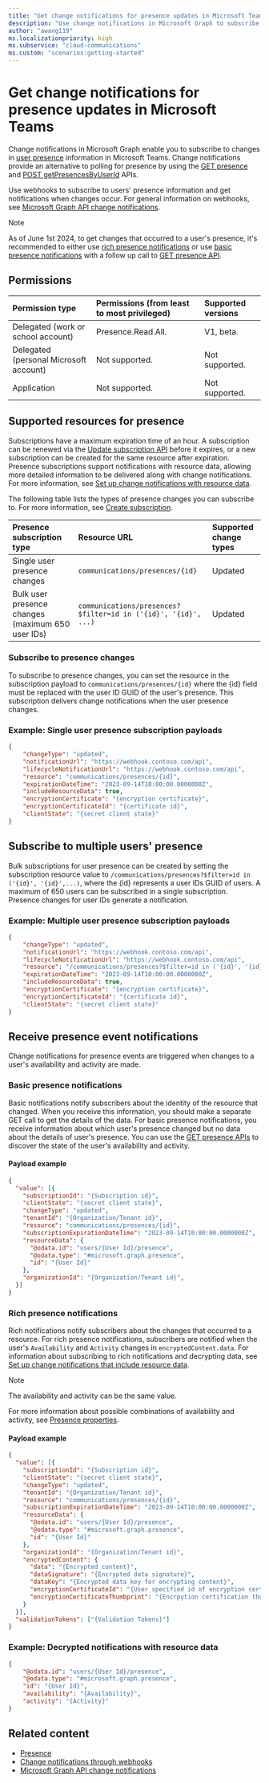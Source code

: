 ```yaml
---
title: "Get change notifications for presence updates in Microsoft Teams"
description: "Use change notifications in Microsoft Graph to subscribe to presence changes for Microsoft Teams users."
author: "awang119"
ms.localizationpriority: high
ms.subservice: "cloud-communications"
ms.custom: "scenarios:getting-started"
---
```


# Get change notifications for presence updates in Microsoft Teams

Change notifications in Microsoft Graph enable you to subscribe to changes in [user presence](/microsoftteams/presence-admins) information in Microsoft Teams. Change notifications provide an alternative to polling for presence by using the [GET presence](/graph/api/presence-get) and [POST getPresencesByUserId](/graph/api/cloudcommunications-getpresencesbyuserid) APIs.

Use webhooks to subscribe to users' presence information and get notifications when changes occur. For general information on webhooks, see [Microsoft Graph API change notifications](/graph/api/resources/change-notifications-api-overview).

> [!NOTE]
> As of June 1st 2024, to get
changes that occurred to a user's presence, it's recommended to either use [rich presence notifications](#rich-presence-notifications) or use [basic presence notifications](#basic-presence-notifications) with a follow up call to [GET presence API](/graph/api/presence-get).

## Permissions

| Permission type                       | Permissions (from least to most privileged)              | Supported versions |
|:--------------------------------------|:---------------------------------------------------------|:-------------------|
| Delegated (work or school account)    | Presence.Read.All.                                       | V1, beta.          |
| Delegated (personal Microsoft account)| Not supported.                                           | Not supported.     |
| Application                           | Not supported.                                           | Not supported.     |

## Supported resources for presence

Subscriptions have a maximum expiration time of an hour. A subscription can be renewed via the [Update subscription API](/graph/api/subscription-update) before it expires, or a new subscription can be created for the same resource after expiration. Presence subscriptions support notifications with resource data, allowing more detailed information to be delivered along with change notifications. For more information, see [Set up change notifications with resource data](change-notifications-with-resource-data.md).

The following table lists the types of presence changes you can subscribe to. For more information, see [Create subscription](/graph/api/subscription-post-subscriptions).

| Presence subscription type                    | Resource URL                                                   | Supported change types |
|:--------------------------------------------- |:-------------------------------------------------------------- |:---------------------- |
| Single user presence changes                  | `communications/presences/{id}`                                |Updated                |
| Bulk user presence changes (maximum 650 user IDs) | `communications/presences?$filter=id in ('{id}', '{id}', ...)` | Updated                |

### Subscribe to presence changes 

To subscribe to presence changes, you can set the resource in the subscription payload to `communications/presences/{id}` where the {id} field must be replaced with the user ID GUID of the user's presence. This subscription delivers change notifications when the user presence changes.

### Example: Single user presence subscription payloads

```json
{
    "changeType": "updated",
    "notificationUrl": "https://webhook.contoso.com/api",
    "lifecycleNotificationUrl": "https://webhook.contoso.com/api",
    "resource": "communications/presences/{id}",
    "expirationDateTime": "2023-09-14T10:00:00.0000000Z",
    "includeResourceData": true,
    "encryptionCertificate": "{encryption certificate}",
    "encryptionCertificateId": "{certificate id}",
    "clientState": "{secret client state}"
}
```

## Subscribe to multiple users' presence
Bulk subscriptions for user presence can be created by setting the subscription resource value to `/communications/presences?$filter=id in ('{id}', '{id}',...)`, where the {id} represents a user IDs GUID of users. A maximum of 650 users can be subscribed in a single subscription. Presence changes for user IDs generate a notification. 

### Example: Multiple user presence subscription payloads

```json
{
    "changeType": "updated",
    "notificationUrl": "https://webhook.contoso.com/api",
    "lifecycleNotificationUrl": "https://webhook.contoso.com/api",
    "resource": "/communications/presences?$filter=id in ('{id}', '{id}',...)",
    "expirationDateTime": "2023-09-14T10:00:00.0000000Z",
    "includeResourceData": true,
    "encryptionCertificate": "{encryption certificate}",
    "encryptionCertificateId": "{certificate id}",
    "clientState": "{secret client state}"
}
```

## Receive presence event notifications

Change notifications for presence events are triggered when changes to a user's availability and activity are made.
### Basic presence notifications

Basic notifications notify subscribers about the identity of the resource that changed. When you receive this information, you should make a separate GET call to get the details of the data. 
For basic presence notifications, you receive information about which user's presence changed but no data about the details of user's presence. You can use the [GET presence APIs](/graph/api/presence-get) to discover the state of the user's availability and activity.

#### Payload example

```json
{
  "value": [{
    "subscriptionId": "{Subscription id}",
    "clientState": "{secret client state}",
    "changeType": "updated",
    "tenantId": "{Organization/Tenant id}",
    "resource": "communications/presences/{id}",
    "subscriptionExpirationDateTime": "2023-09-14T10:00:00.0000000Z",
    "resourceData": {
      "@odata.id": "users/{User Id}/presence",
      "@odata.type": "#microsoft.graph.presence",
      "id": "{User Id}"
    },
    "organizationId": "{Organization/Tenant id}",
  }]
}
```

### Rich presence notifications

Rich notifications notify subscribers about the changes that occurred to a resource. For rich presence notifications, subscribers are notified when the user's `Availability` and `Activity` changes in `encryptedContent.data`. For information about subscribing to rich notifications and decrypting data, see [Set up change notifications that include resource data](/graph/webhooks-with-resource-data).

> [!NOTE]
> The availability and activity can be the same value.

For more information about possible combinations of availability and activity, see [Presence properties](/graph/api/resources/presence).

#### Payload example

```json
{
  "value": [{
    "subscriptionId": "{Subscription id}",
    "clientState": "{secret client state}",
    "changeType": "updated",
    "tenantId": "{Organization/Tenant id}",
    "resource": "communications/presences/{id}",
    "subscriptionExpirationDateTime": "2023-09-14T10:00:00.0000000Z",
    "resourceData": {
      "@odata.id": "users/{User Id}/presence",
      "@odata.type": "#microsoft.graph.presence",
      "id": "{User Id}"
    },
    "organizationId": "{Organization/Tenant id}",
    "encryptedContent": {
      "data": "{Encrypted content}",
      "dataSignature": "{Encrypted data signature}",
      "dataKey": "{Encrypted data key for encrypting content}",
      "encryptionCertificateId": "{User specified id of encryption certificate}",
      "encryptionCertificateThumbprint": "{Encrpytion certification thumbprint}"
    }
  }],
  "validationTokens": ["{Validation Tokens}"]
}
```

### Example: Decrypted notifications with resource data
```json
{
    "@odata.id": "users/{User Id}/presence",
    "@odata.type": "#microsoft.graph.presence",
    "id": "{User Id}",
    "availability": "{Availability}",
    "activity": "{Activity}"
}
```

## Related content
- [Presence](/graph/api/resources/presence)
- [Change notifications through webhooks](change-notifications-delivery-webhooks.md)
- [Microsoft Graph API change notifications](/graph/api/resources/change-notifications-api-overview)
